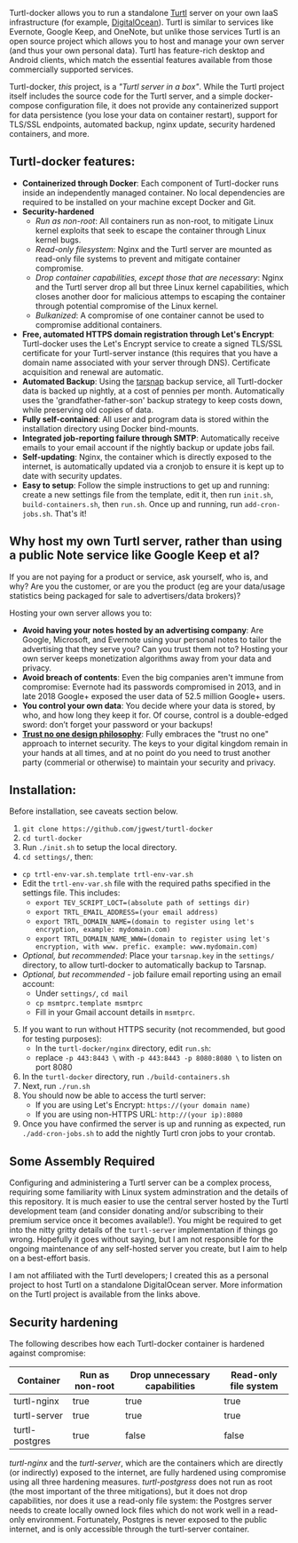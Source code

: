 
Turtl-docker allows you to run a standalone [Turtl](https://turtlapp.com/) server on your own IaaS infrastructure (for example, [DigitalOcean](https://www.digitalocean.com/)). Turtl is similar to services like Evernote, Google Keep, and OneNote, but unlike those services Turtl is an open source project which allows you to host and manage your own server (and thus your own personal data). Turtl has feature-rich desktop and Android clients, which match the essential features available from those commercially supported services.

Turtl-docker, *this* project, is a *"Turtl server in a box"*. While the Turtl project itself includes the source code for the Turtl server, and a simple docker-compose configuration file, it does not provide any containerized support for data persistence (you lose your data on container restart), support for TLS/SSL endpoints, automated backup, nginx update, security hardened containers, and more. 


## Turtl-docker features:
- **Containerized through Docker**: Each component of Turtl-docker runs inside an independently managed container. No local dependencies are required to be installed on your machine except Docker and Git.
- **Security-hardened**
  - *Run as non-root*: All containers run as non-root, to mitigate Linux kernel exploits that seek to escape the container through Linux kernel bugs.
  - *Read-only filesystem*: Nginx and the Turtl server are mounted as read-only file systems to prevent and mitigate container compromise.
  - *Drop container capabilities, except those that are necessary*: Nginx and the Turtl server drop all but three Linux kernel capabilities, which closes another door for malicious attemps to escaping the container through potential compromise of the Linux kernel.
  - *Bulkanized*: A compromise of one container cannot be used to compromise additional containers.
- **Free, automated HTTPS domain registration through Let's Encrypt**: Turtl-docker uses the Let's Encrypt service to create a signed TLS/SSL certificate for your Turtl-server instance (this requires that you have a domain name associated with your server through DNS). Certificate acquisition and renewal are automatic.
- **Automated Backup**: Using the [tarsnap](https://www.tarsnap.com/) backup service, all Turtl-docker data is backed up nightly, at a cost of pennies per month. Automatically uses the 'grandfather-father-son' backup strategy to keep costs down, while preserving old copies of data.
- **Fully self-contained**:  All user and program data is stored within the installation directory using Docker bind-mounts.
- **Integrated job-reporting failure through SMTP**: Automatically receive emails to your email account if the nightly backup or update jobs fail.
- **Self-updating**: Nginx, the container which is directly exposed to the internet, is automatically updated via a cronjob to ensure it is kept up to date with security updates.
- **Easy to setup**: Follow the simple instructions to get up and running: create a new settings file from the template, edit it, then run `init.sh`, `build-containers.sh`, then `run.sh`. Once up and running, run `add-cron-jobs.sh`. That's it!

## Why host my own Turtl server, rather than using a public Note service like Google Keep et al?

If you are not paying for a product or service, ask yourself, who is, and why? Are you the customer, or are you the product (eg are your data/usage statistics being packaged for sale to advertisers/data brokers)?

Hosting your own server allows you to:
- **Avoid having your notes hosted by an advertising company**: Are Google, Microsoft, and Evernote using your personal notes to tailor the advertising that they serve you? Can you trust them not to? Hosting your own server keeps monetization algorithms away from your data and privacy.
- **Avoid breach of contents**: Even the big companies aren't immune from compromise: Evernote had its passwords compromised in 2013, and in late 2018 Google+ exposed the user data of 52.5 million Google+ users. 
- **You control your own data**: You decide where your data is stored, by who, and how long they keep it for. Of course, control is a double-edged sword: don’t forget your password or your backups!
- **[Trust no one design philosophy](https://en.wikipedia.org/wiki/Trust_no_one_(Internet_security))**: Fully embraces the "trust no one" approach to internet security. The keys to your digital kingdom remain in your hands at all times, and at no point do you need to trust another party (commerial or otherwise) to maintain your security and privacy.


## Installation:

Before installation, see caveats section below.

1. `git clone https://github.com/jgwest/turtl-docker`
2. `cd turtl-docker`
3. Run `./init.sh` to setup the local directory.
4. `cd settings/`, then:
  - `cp trtl-env-var.sh.template trtl-env-var.sh` 
  - Edit the `trtl-env-var.sh` file with the required paths specified in the settings file. This includes:
    - `export TEV_SCRIPT_LOCT=(absolute path of settings dir)`
    - `export TRTL_EMAIL_ADDRESS=(your email address)`
    - `export TRTL_DOMAIN_NAME=(domain to register using let's encryption, example: mydomain.com)`
    - `export TRTL_DOMAIN_NAME_WWW=(domain to register using let's encryption, with www. prefic. example: www.mydomain.com)        `
  - *Optional, but recommended*: Place your `tarsnap.key` in the `settings/` directory, to allow turtl-docker to automatically backup to Tarsnap.
  - *Optional, but recommended* - job failure email reporting using an email account:
    - Under `settings/`, `cd mail`
    - `cp msmtprc.template msmtprc`
    - Fill in your Gmail account details in `msmtprc`.

5. If you want to run without HTTPS security (not recommended, but good for testing purposes):
	- In the `turtl-docker/nginx` directory, edit `run.sh`:
	- replace `-p 443:8443 \`  with `-p 443:8443 -p 8080:8080 \` to listen on port 8080
5. In the `turtl-docker` directory, run `./build-containers.sh`
6. Next, run `./run.sh`
7. You should now be able to access the turtl server:
	- If you are using Let's Encrypt: `https://(your domain name)`
	- If you are using non-HTTPS URL: `http://(your ip):8080`
8. Once you have confirmed the server is up and running as expected, run `./add-cron-jobs.sh` to add the nightly Turtl cron jobs to your crontab.

## Some Assembly Required

Configuring and administering a Turtl server can be a complex process, requiring some familiarity with Linux system adminstration and the details of this repository. It is much easier to use the central server hosted by the Turtl development team (and consider donating and/or subscribing to their premium service once it becomes available!). You might be required to get into the nitty gritty details of the `turtl-server` implementation if things go wrong. Hopefully it goes without saying, but I am not responsible for the ongoing maintenance of any self-hosted server you create, but I aim to help on a best-effort basis.

I am not affiliated with the Turtl developers; I created this as a personal project to host Turtl on a standalone DigitalOcean server. More information on the Turtl project is available from the links above.

## Security hardening

The following describes how each Turtl-docker container is hardened against compromise: 

| Container | Run as non-root | Drop unnecessary capabilities | Read-only file system |
| --- | --- | --- | --- |
| turtl-nginx | true | true | true |
| turtl-server | true | true | true |
| turtl-postgres | true | false | false |


*turtl-nginx* and the *turtl-server*, which are the containers which are directly (or indirectly) exposed to the internet, are fully hardened using compromise using all three hardening measures. *turtl-postgress* does not run as root (the most important of the three mitigations), but it does not drop capabilities, nor does it use a read-only file system: the Postgres server needs to create locally owned lock files which do not work well in a read-only environment. Fortunately, Postgres is never exposed to the public internet, and is only accessible through the turtl-server container.
